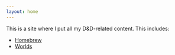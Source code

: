 ```yaml
---
layout: home
---
```


This is a site where I put all my D&D-related content. This includes:

- [Homebrew](./homebrew/)
- [Worlds](./worlds/)
